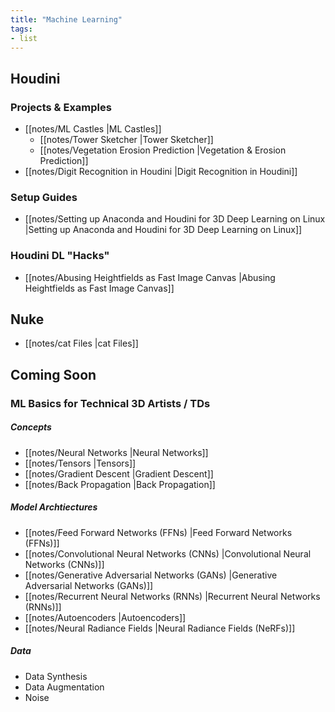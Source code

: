 ```yaml
---
title: "Machine Learning"
tags:
- list
---
```


## Houdini

### Projects & Examples
- [[notes/ML Castles |ML Castles]]
	- [[notes/Tower Sketcher |Tower Sketcher]]
	- [[notes/Vegetation Erosion Prediction |Vegetation & Erosion Prediction]]
- [[notes/Digit Recognition in Houdini |Digit Recognition in Houdini]]

### Setup Guides
-  [[notes/Setting up Anaconda and Houdini for 3D Deep Learning on Linux |Setting up Anaconda and Houdini for 3D Deep Learning on Linux]]

### Houdini DL "Hacks"
- [[notes/Abusing Heightfields as Fast Image Canvas |Abusing Heightfields as Fast Image Canvas]]

## Nuke
- [[notes/cat Files |cat Files]]

## Coming Soon

### ML Basics for Technical 3D Artists / TDs
##### Concepts
- [[notes/Neural Networks |Neural Networks]]
- [[notes/Tensors |Tensors]]
- [[notes/Gradient Descent |Gradient Descent]]
- [[notes/Back Propagation |Back Propagation]]

##### Model Archtiectures
- [[notes/Feed Forward Networks (FFNs) |Feed Forward Networks (FFNs)]]
- [[notes/Convolutional Neural Networks (CNNs) |Convolutional Neural Networks (CNNs)]]
- [[notes/Generative Adversarial Networks (GANs) |Generative Adversarial Networks (GANs)]]
- [[notes/Recurrent Neural Networks (RNNs) |Recurrent Neural Networks (RNNs)]]
- [[notes/Autoencoders |Autoencoders]]
- [[notes/Neural Radiance Fields |Neural Radiance Fields (NeRFs)]]



##### Data
- Data Synthesis
- Data Augmentation
- Noise

